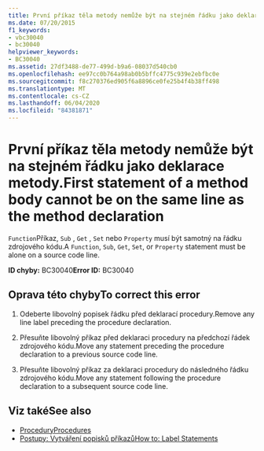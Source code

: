 ```yaml
---
title: První příkaz těla metody nemůže být na stejném řádku jako deklarace metody.
ms.date: 07/20/2015
f1_keywords:
- vbc30040
- bc30040
helpviewer_keywords:
- BC30040
ms.assetid: 27df3488-de77-499d-b9a6-08037d540cb0
ms.openlocfilehash: ee97cc0b764a98ab0b5bffc4775c939e2ebfbc0e
ms.sourcegitcommit: f8c270376ed905f6a8896ce0fe25b4f4b38ff498
ms.translationtype: MT
ms.contentlocale: cs-CZ
ms.lasthandoff: 06/04/2020
ms.locfileid: "84381871"
---
```

# <a name="first-statement-of-a-method-body-cannot-be-on-the-same-line-as-the-method-declaration"></a><span data-ttu-id="d929a-102">První příkaz těla metody nemůže být na stejném řádku jako deklarace metody.</span><span class="sxs-lookup"><span data-stu-id="d929a-102">First statement of a method body cannot be on the same line as the method declaration</span></span>
<span data-ttu-id="d929a-103">`Function`Příkaz, `Sub` , `Get` , `Set` nebo `Property` musí být samotný na řádku zdrojového kódu.</span><span class="sxs-lookup"><span data-stu-id="d929a-103">A `Function`, `Sub`, `Get`, `Set`, or `Property` statement must be alone on a source code line.</span></span>  
  
 <span data-ttu-id="d929a-104">**ID chyby:** BC30040</span><span class="sxs-lookup"><span data-stu-id="d929a-104">**Error ID:** BC30040</span></span>  
  
## <a name="to-correct-this-error"></a><span data-ttu-id="d929a-105">Oprava této chyby</span><span class="sxs-lookup"><span data-stu-id="d929a-105">To correct this error</span></span>  
  
1. <span data-ttu-id="d929a-106">Odeberte libovolný popisek řádku před deklarací procedury.</span><span class="sxs-lookup"><span data-stu-id="d929a-106">Remove any line label preceding the procedure declaration.</span></span>  
  
2. <span data-ttu-id="d929a-107">Přesuňte libovolný příkaz před deklaraci procedury na předchozí řádek zdrojového kódu.</span><span class="sxs-lookup"><span data-stu-id="d929a-107">Move any statement preceding the procedure declaration to a previous source code line.</span></span>  
  
3. <span data-ttu-id="d929a-108">Přesuňte libovolný příkaz za deklaraci procedury do následného řádku zdrojového kódu.</span><span class="sxs-lookup"><span data-stu-id="d929a-108">Move any statement following the procedure declaration to a subsequent source code line.</span></span>  
  
## <a name="see-also"></a><span data-ttu-id="d929a-109">Viz také</span><span class="sxs-lookup"><span data-stu-id="d929a-109">See also</span></span>

- [<span data-ttu-id="d929a-110">Procedury</span><span class="sxs-lookup"><span data-stu-id="d929a-110">Procedures</span></span>](../programming-guide/language-features/procedures/index.md)
- [<span data-ttu-id="d929a-111">Postupy: Vytváření popisků příkazů</span><span class="sxs-lookup"><span data-stu-id="d929a-111">How to: Label Statements</span></span>](../programming-guide/program-structure/how-to-label-statements.md)
